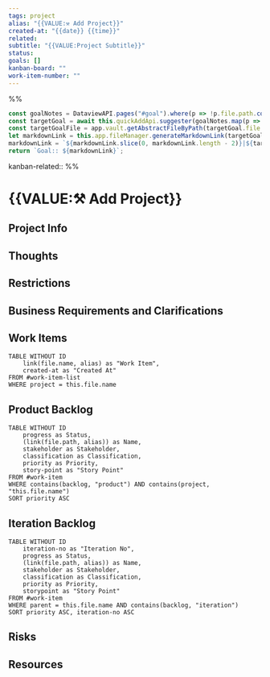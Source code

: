 ```yaml
---
tags: project
alias: "{{VALUE:⚒ Add Project}}"
created-at: "{{date}} {{time}}"
related: 
subtitle: "{{VALUE:Project Subtitle}}"
status:
goals: []
kanban-board: ""
work-item-number: ""
---
```

%%
```js quickadd
const goalNotes = DataviewAPI.pages("#goal").where(p => !p.file.path.contains("Templates")).values;
const targetGoal = await this.quickAddApi.suggester(goalNotes.map(p => p.file.name), goalNotes);
const targetGoalFile = app.vault.getAbstractFileByPath(targetGoal.file.path);
let markdownLink = this.app.fileManager.generateMarkdownLink(targetGoalFile, '');
markdownLink = `${markdownLink.slice(0, markdownLink.length - 2)}|${targetGoal.alias}${markdownLink.slice(markdownLink.length - 2)}`
return `Goal:: ${markdownLink}`;
```
kanban-related::
%%

# {{VALUE:⚒ Add Project}}

## Project Info

## Thoughts

## Restrictions

## Business Requirements and Clarifications

## Work Items

```dataview
TABLE WITHOUT ID
	link(file.name, alias) as "Work Item",
	created-at as "Created At"
FROM #work-item-list 
WHERE project = this.file.name
```

## Product Backlog

```dataview
TABLE WITHOUT ID
	progress as Status,
	(link(file.path, alias)) as Name,
	stakeholder as Stakeholder,
	classification as Classification,
	priority as Priority,
	story-point as "Story Point"
FROM #work-item 
WHERE contains(backlog, "product") AND contains(project, "this.file.name")
SORT priority ASC
```

## Iteration Backlog

```dataview
TABLE WITHOUT ID
	iteration-no as "Iteration No",
	progress as Status,
	(link(file.path, alias)) as Name,
	stakeholder as Stakeholder,
	classification as Classification,
	priority as Priority,
	storypoint as "Story Point"
FROM #work-item 
WHERE parent = this.file.name AND contains(backlog, "iteration")
SORT priority ASC, iteration-no ASC
```

## Risks


## Resources